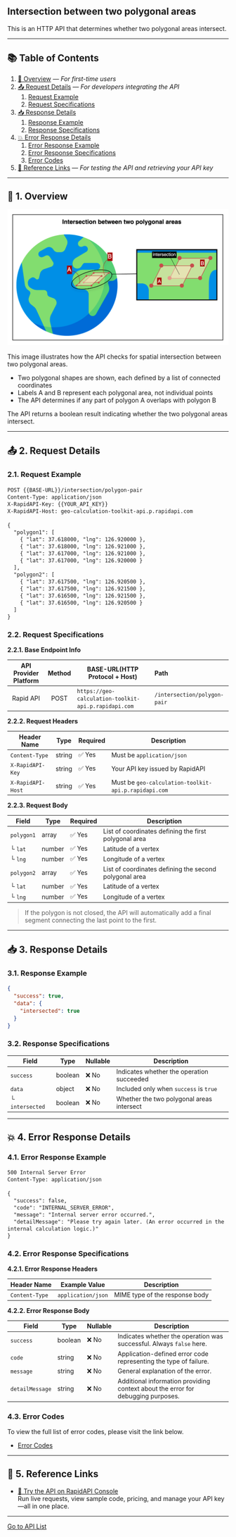 ## Intersection between two polygonal areas

This is an HTTP API that determines whether two polygonal areas intersect.

---

## 📚 Table of Contents

1. [🧭 Overview](#-1-overview) — *For first-time users*
2. [📤 Request Details](#-2-request-details) — *For developers integrating the API*
    1. [Request Example](#21-request-example)
    2. [Request Specifications](#22-request-specifications)
3. [📥 Response Details](#-3-response-details)
    1. [Response Example](#31-response-example)
    2. [Response Specifications](#32-response-specifications)
4. [💥 Error Response Details](#-4-error-response-details)
    1. [Error Response Example](#41-error-response-example)
    2. [Error Response Specifications](#42-error-response-specifications)
    3. [Error Codes](#43-error-codes)
5. [🔗 Reference Links](#-5-reference-links) — *For testing the API and retrieving your API key*

---

## 🧭 1. Overview

![intersection-between-two-polygonal-areas](./img/intersection-between-two-polygonal-areas.png)

This image illustrates how the API checks for spatial intersection between two polygonal areas.

- Two polygonal shapes are shown, each defined by a list of connected coordinates
- Labels A and B represent each polygonal area, not individual points
- The API determines if any part of polygon A overlaps with polygon B

The API returns a boolean result indicating whether the two polygonal areas intersect.

---

## 📤 2. Request Details

### 2.1. Request Example

```http request
POST {{BASE-URL}}/intersection/polygon-pair
Content-Type: application/json
X-RapidAPI-Key: {{YOUR_API_KEY}}
X-RapidAPI-Host: geo-calculation-toolkit-api.p.rapidapi.com

{
  "polygon1": [
    { "lat": 37.618000, "lng": 126.920000 },
    { "lat": 37.618000, "lng": 126.921000 },
    { "lat": 37.617000, "lng": 126.921000 },
    { "lat": 37.617000, "lng": 126.920000 }
  ],
  "polygon2": [
    { "lat": 37.617500, "lng": 126.920500 },
    { "lat": 37.617500, "lng": 126.921500 },
    { "lat": 37.616500, "lng": 126.921500 },
    { "lat": 37.616500, "lng": 126.920500 }
  ]
}
```

### 2.2. Request Specifications

**2.2.1. Base Endpoint Info**

| API Provider Platform | Method | BASE-URL(HTTP Protocol + Host)                       | Path                         |
|:---------------------:|:------:|------------------------------------------------------|:-----------------------------|
|       Rapid API       |  POST  | `https://geo-calculation-toolkit-api.p.rapidapi.com` | `/intersection/polygon-pair` |

**2.2.2. Request Headers**

| Header Name       | Type   | Required | Description                                          |
|-------------------|--------|----------|------------------------------------------------------|
| `Content-Type`    | string | ✅ Yes    | Must be `application/json`                           |
| `X-RapidAPI-Key`  | string | ✅ Yes    | Your API key issued by RapidAPI                      |
| `X-RapidAPI-Host` | string | ✅ Yes    | Must be `geo-calculation-toolkit-api.p.rapidapi.com` |

**2.2.3. Request Body**

| Field      | Type   | Required | Description                                            |
|------------|--------|----------|--------------------------------------------------------|
| `polygon1` | array  | ✅ Yes    | List of coordinates defining the first polygonal area  |
| └ `lat`    | number | ✅ Yes    | Latitude of a vertex                                   |
| └ `lng`    | number | ✅ Yes    | Longitude of a vertex                                  |
| `polygon2` | array  | ✅ Yes    | List of coordinates defining the second polygonal area |
| └ `lat`    | number | ✅ Yes    | Latitude of a vertex                                   |
| └ `lng`    | number | ✅ Yes    | Longitude of a vertex                                  |

> If the polygon is not closed, the API will automatically add a final segment connecting the last point to the first.

---

## 📥 3. Response Details

### 3.1. Response Example

```json
{
  "success": true,
  "data": {
    "intersected": true
  }
}
```

### 3.2. Response Specifications

| Field           | Type    | Nullable | Description                               |
|-----------------|---------|----------|-------------------------------------------|
| `success`       | boolean | ❌ No     | Indicates whether the operation succeeded |
| `data`          | object  | ❌ No     | Included only when `success` is `true`    |
| └ `intersected` | boolean | ❌ No     | Whether the two polygonal areas intersect |

---

## 💥 4. Error Response Details

### 4.1. Error Response Example

```http request
500 Internal Server Error
Content-Type: application/json

{
  "success": false,
  "code": "INTERNAL_SERVER_ERROR",
  "message": "Internal server error occurred.",
  "detailMessage": "Please try again later. (An error occurred in the internal calculation logic.)"
}
```

### 4.2. Error Response Specifications

**4.2.1. Error Response Headers**

| Header Name    | Example Value      | Description                    |
|----------------|--------------------|--------------------------------|
| `Content-Type` | `application/json` | MIME type of the response body |

**4.2.2. Error Response Body**

| Field           | Type    | Nullable | Description                                                                      |
|-----------------|---------|----------|----------------------------------------------------------------------------------|
| `success`       | boolean | ❌ No     | Indicates whether the operation was successful. Always `false` here.             |
| `code`          | string  | ❌ No     | Application-defined error code representing the type of failure.                 |
| `message`       | string  | ❌ No     | General explanation of the error.                                                |
| `detailMessage` | string  | ❌ No     | Additional information providing context about the error for debugging purposes. |

### 4.3. Error Codes

To view the full list of error codes, please visit the link below.

- [Error Codes](./common/error-codes.md)

---

## 🔗 5. Reference Links

- [🚀 Try the API on RapidAPI Console](https://rapidapi.com/pepper-craft1-pepper-craft-default/api/geo-calculation-toolkit-api)  
  Run live requests, view sample code, pricing, and manage your API key—all in one place.

---

[Go to API List](../README.md)